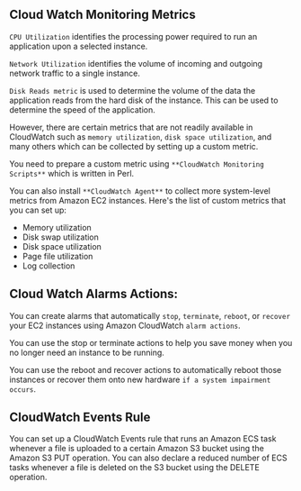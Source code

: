 ## Cloud Watch Monitoring Metrics

`CPU Utilization` identifies the processing power required to run an application upon a selected instance.

`Network Utilization` identifies the volume of incoming and outgoing network traffic to a single instance.

`Disk Reads metric` is used to determine the volume of the data the application reads from the hard disk of the instance. This can be used to determine the speed of the application.

However, there are certain metrics that are not readily available in CloudWatch such as `memory utilization`, `disk space utilization`, and many others which can be collected by setting up a custom metric.

You need to prepare a custom metric using `**CloudWatch Monitoring Scripts**` which is written in Perl.

You can also install `**CloudWatch Agent**` to collect more system-level metrics from Amazon EC2 instances. Here's the list of custom metrics that you can set up:

- Memory utilization
- Disk swap utilization
- Disk space utilization
- Page file utilization
- Log collection

## Cloud Watch Alarms Actions:

You can create alarms that automatically `stop`, `terminate`, `reboot`, or `recover` your EC2 instances using Amazon CloudWatch `alarm actions`.

You can use the stop or terminate actions to help you save money when you no longer need an instance to be running.

You can use the reboot and recover actions to automatically reboot those instances or recover them onto new hardware `if a system impairment occurs`.

## CloudWatch Events Rule

You can set up a CloudWatch Events rule that runs an Amazon ECS task whenever a file is uploaded to a certain Amazon S3 bucket using the Amazon S3 PUT operation. You can also declare a reduced number of ECS tasks whenever a file is deleted on the S3 bucket using the DELETE operation.
